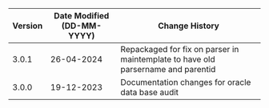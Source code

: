 | **Version** | **Date Modified (DD-MM-YYYY)** | **Change History**                          |
|-------------|--------------------------------|---------------------------------------------|
| 3.0.1       | 26-04-2024                     | Repackaged for fix on parser in maintemplate to have old parsername and parentid                    |
| 3.0.0       | 19-12-2023                     | Documentation changes for oracle data base audit
 
